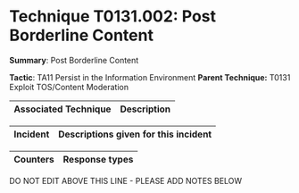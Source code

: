 # Technique T0131.002: Post Borderline Content

**Summary**: Post Borderline Content

**Tactic**: TA11 Persist in the Information Environment           **Parent Technique:** T0131 Exploit TOS/Content Moderation


| Associated Technique | Description |
| --------- | ------------------------- |



| Incident | Descriptions given for this incident |
| -------- | -------------------- |



| Counters | Response types |
| -------- | -------------- |


DO NOT EDIT ABOVE THIS LINE - PLEASE ADD NOTES BELOW